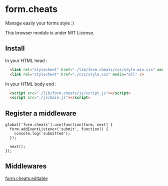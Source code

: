 form.cheats
===========

Manage easily your forms style :)

This browser module is under MIT License.


Install
-------

In your HTML head :

```html
  <link rel="stylesheet" href="./lib/form.cheats/css/style.min.css" media="all" />
  <link rel="stylesheet" href="./css/style.css" media="all" />
```

In your HTML body end :

```html
  <script src="./lib/form.cheats/js/script.js"></script>
  <script src="./js/main.js"></script>
```

Register a middleware
---------------------
```
global['form.cheats'].use(function(form, next) {
  form.addEventListener('submit', function() {
    console.log('submitted');
  });
  
  next();
});
```

Middlewares
-----------
[form.cheats.editable](https://github.com/Lcfvs/form.cheats.editable)
